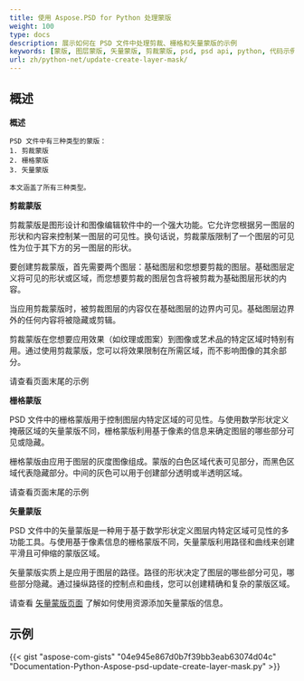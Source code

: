 ```yaml
---
title: 使用 Aspose.PSD for Python 处理蒙版
weight: 100
type: docs
description: 展示如何在 PSD 文件中处理剪裁、栅格和矢量蒙版的示例
keywords: [蒙版, 图层蒙版, 矢量蒙版, 剪裁蒙版, psd, psd api, python, 代码示例]
url: zh/python-net/update-create-layer-mask/
---
```


## **概述**

**概述**

	PSD 文件中有三种类型的蒙版：
	1. 剪裁蒙版
	2. 栅格蒙版
	3. 矢量蒙版
	
	本文涵盖了所有三种类型。


**剪裁蒙版**

剪裁蒙版是图形设计和图像编辑软件中的一个强大功能。它允许您根据另一图层的形状和内容来控制某一图层的可见性。换句话说，剪裁蒙版限制了一个图层的可见性为位于其下方的另一图层的形状。

要创建剪裁蒙版，首先需要两个图层：基础图层和您想要剪裁的图层。基础图层定义将可见的形状或区域，而您想要剪裁的图层包含将被剪裁为基础图层形状的内容。

当应用剪裁蒙版时，被剪裁图层的内容仅在基础图层的边界内可见。基础图层边界外的任何内容将被隐藏或剪辑。

剪裁蒙版在您想要应用效果（如纹理或图案）到图像或艺术品的特定区域时特别有用。通过使用剪裁蒙版，您可以将效果限制在所需区域，而不影响图像的其余部分。

请查看页面末尾的示例

**栅格蒙版**

PSD 文件中的栅格蒙版用于控制图层内特定区域的可见性。与使用数学形状定义掩蔽区域的矢量蒙版不同，栅格蒙版利用基于像素的信息来确定图层的哪些部分可见或隐藏。

栅格蒙版由应用于图层的灰度图像组成。蒙版的白色区域代表可见部分，而黑色区域代表隐藏部分。中间的灰色可以用于创建部分透明或半透明区域。

请查看页面末尾的示例

**矢量蒙版**

PSD 文件中的矢量蒙版是一种用于基于数学形状定义图层内特定区域可见性的多功能工具。与使用基于像素信息的栅格蒙版不同，矢量蒙版利用路径和曲线来创建平滑且可伸缩的蒙版区域。

矢量蒙版实质上是应用于图层的路径。路径的形状决定了图层的哪些部分可见，哪些部分隐藏。通过操纵路径的控制点和曲线，您可以创建精确和复杂的蒙版区域。

请查看 [矢量蒙版页面](zh/psd/net/layer-vector-mask/) 了解如何使用资源添加矢量蒙版的信息。

## **示例**
{{< gist "aspose-com-gists" "04e945e867d0b7f39bb3eab63074d04c" "Documentation-Python-Aspose-psd-update-create-layer-mask.py" >}}
